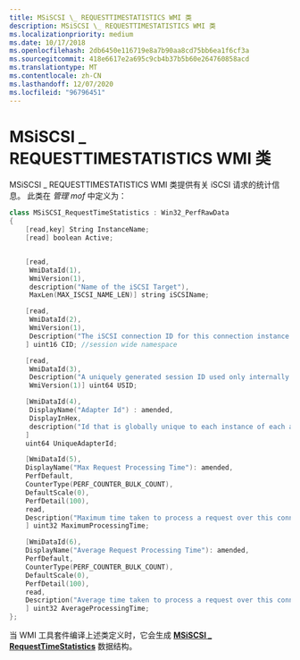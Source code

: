 ```yaml
---
title: MSiSCSI \_ REQUESTTIMESTATISTICS WMI 类
description: MSiSCSI \_ REQUESTTIMESTATISTICS WMI 类
ms.localizationpriority: medium
ms.date: 10/17/2018
ms.openlocfilehash: 2db6450e116719e8a7b90aa8cd75bb6ea1f6cf3a
ms.sourcegitcommit: 418e6617e2a695c9cb4b37b5b60e264760858acd
ms.translationtype: MT
ms.contentlocale: zh-CN
ms.lasthandoff: 12/07/2020
ms.locfileid: "96796451"
---
```

# <a name="msiscsi_requesttimestatistics-wmi-class"></a>MSiSCSI \_ REQUESTTIMESTATISTICS WMI 类


MSiSCSI \_ REQUESTTIMESTATISTICS WMI 类提供有关 iSCSI 请求的统计信息。 此类在 *管理 mof* 中定义为：

```cpp
class MSiSCSI_RequestTimeStatistics : Win32_PerfRawData
{
    [read,key] String InstanceName;
    [read] boolean Active;


    [read,
     WmiDataId(1),
     WmiVersion(1),
     description("Name of the iSCSI Target"),
     MaxLen(MAX_ISCSI_NAME_LEN)] string iSCSIName;

    [read,
     WmiDataId(2),
     WmiVersion(1),
     Description("The iSCSI connection ID for this connection instance."): amended
    ] uint16 CID; //session wide namespace

    [read,
     WmiDataId(3),
     Description("A uniquely generated session ID used only internally.  This is the value returned by the LoginToTarget method."): amended,
     WmiVersion(1)] uint64 USID;

    [WmiDataId(4),
     DisplayName("Adapter Id") : amended,
     DisplayInHex,
     description("Id that is globally unique to each instance of each adapter. This is the value reported by the MSiSCSI_HBAInformation class.") : amended
    ]
    uint64 UniqueAdapterId;

    [WmiDataId(5),
    DisplayName("Max Request Processing Time"): amended,
    PerfDefault,
    CounterType(PERF_COUNTER_BULK_COUNT),
    DefaultScale(0),
    PerfDetail(100),
    read,
    Description("Maximum time taken to process a request over this connection"): amended
    ] uint32 MaximumProcessingTime;

    [WmiDataId(6),
    DisplayName("Average Request Processing Time"): amended,
    PerfDefault,
    CounterType(PERF_COUNTER_BULK_COUNT),
    DefaultScale(0),
    PerfDetail(100),
    read,
    Description("Average time taken to process a request over this connection"): amended
    ] uint32 AverageProcessingTime;
};
```

当 WMI 工具套件编译上述类定义时，它会生成 [**MSiSCSI \_ RequestTimeStatistics**](/windows-hardware/drivers/ddi/iscsiprf/ns-iscsiprf-_msiscsi_requesttimestatistics) 数据结构。

 

